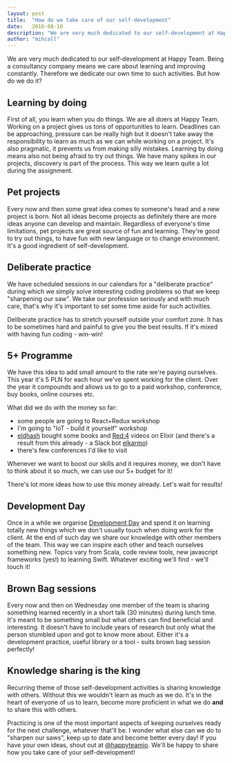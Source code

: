 ```yaml
---
layout: post
title: 	"How do we take care of our self-development"
date: 	2016-08-10
description: "We are very much dedicated to our self-development at Happy Team. Being a consultancy company means we care about constantly learning and improving. Therefore we dedicate our own time to such activities. But how do we do it?"
author: "mihcall"
---
```


We are very much dedicated to our self-development at Happy Team. Being a consultancy company means we care about learning and improving constantly. Therefore we dedicate our own time to such activities.
But how do we do it?

Learning by doing
--
First of all, you learn when you do things. We are all doers at Happy Team. Working on a project gives us tons of opportunities to learn. Deadlines can be approaching, pressure can be really high but it doesn't take away the responsibility to learn as much as we can while working on a project. It's also pragmatic, it prevents us from making silly mistakes. Learning by doing means also not being afraid to try out things. We have many spikes in our projects, discovery is part of the process. This way we learn quite a lot during the assignment.

Pet projects
--
Every now and then some great idea comes to someone's head and a new project is born. Not all ideas become projects as definitely there are more ideas anyone can develop and maintain. Regardless of everyone's time limitations, pet projects are great source of fun and learning. They're good to try out things, to have fun with new language or to change environment. It's a good ingredient of self-development.

Deliberate practice
--
We have scheduled sessions in our calendars for a "deliberate practice" during which we simply solve interesting coding problems so that we keep "sharpening our saw". We take our profession seriously and with much care, that's why it's important to set some time aside for such activities.

Deliberate practice has to stretch yourself outside your comfort zone. It has to be sometimes hard and painful to give you the best results. If it's mixed with having fun coding - win-win!

5+ Programme
--
We have this idea to add small amount to the rate we're paying ourselves. This year it's 5 PLN for each hour we've spent working for the client. Over the year it compounds and allows us to go to a paid workshop, conference, buy books, online courses etc.

What did we do with the money so far:

  * some people are going to React+Redux workshop
  * I'm going to "IoT - build it yourself" workshop
  * [eldhash](https://twitter.com/eldhash) bought some books and [Red:4](http://www.redfour.io) videos on Elixir (and there's a result from this already - a Slack bot [elkarmo](https://github.com/happyteamio/elkarmo))
  * there's few conferences I'd like to visit

Whenever we want to boost our skills and it requires money, we don't have to think about it so much, we can use our 5+ budget for it!

There's lot more ideas how to use this money already. Let's wait for results!

Development Day
--
Once in a while we organise [Development Day](http://blog.mihcall.com/2015/01/13/Developer-Day-A-Day-Dedicated-To-Learning-New-Things/) and spend it on learning totally new things which we don't usually touch when doing work for the client. At the end of such day we share our knowledge with other members of the team. This way we can inspire each other and teach ourselves something new. Topics vary from Scala, code review tools, new javascript frameworks (yes!) to learning Swift. Whatever exciting we'll find - we'll touch it!

Brown Bag sessions
--
Every now and then on Wednesday one member of the team is sharing something learned recently in a short talk (30 minutes) during lunch time. It's meant to be something small but what others can find beneficial and interesting. It doesn't have to include years of research but only what the person stumbled upon and got to know more about. Either it's a development practice, useful library or a tool - suits brown bag session perfectly!

Knowledge sharing is the king
--
Recurring theme of those self-development activities is sharing knowledge with others. Without this we wouldn't learn as much as we do. It's in the heart of everyone of us to learn, become more proficient in what we do **and** to share this with others.

Practicing is one of the most important aspects of keeping ourselves ready for the next challenge, whatever that'll be. I wonder what else can we do to "sharpen our saws", keep up to date and become better every day! If you have your own ideas, shout out at [@happyteamio](https://twitter.com/happyteamio). We'll be happy to share how you take care of your self-development!
